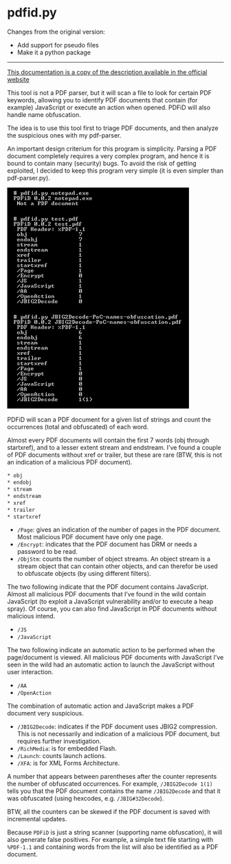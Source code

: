 # pdfid.py

Changes from the original version:

* Add support for pseudo files
* Make it a python package 

-----------------------------------------------

[This documentation is a copy of the description available in the official website](https://blog.didierstevens.com/programs/pdf-tools/)

This tool is not a PDF parser, but it will scan a file to look for certain PDF keywords, allowing you to identify PDF documents that contain (for example) JavaScript or execute an action when opened. PDFiD will also handle name obfuscation.

The idea is to use this tool first to triage PDF documents, and then analyze the suspicious ones with my pdf-parser.

An important design criterium for this program is simplicity. Parsing a PDF document completely requires a very complex program, and hence it is bound to contain many (security) bugs. To avoid the risk of getting exploited, I decided to keep this program very simple (it is even simpler than pdf-parser.py).

![Printscreen](/img/20090330-214223.png)

PDFiD will scan a PDF document for a given list of strings and count the occurrences (total and obfuscated) of each word.

Almost every PDF documents will contain the first 7 words (obj through startxref), and to a lesser extent stream and endstream. I’ve found a couple of PDF documents without xref or trailer, but these are rare (BTW, this is not an indication of a malicious PDF document).

```
* obj
* endobj
* stream
* endstream
* xref
* trailer
* startxref
```

* `/Page`: gives an indication of the number of pages in the PDF document. Most malicious PDF document have only one page.
* `/Encrypt`: indicates that the PDF document has DRM or needs a password to be read.
* `/ObjStm`: counts the number of object streams. An object stream is a stream object that can contain other objects, and can therefor be used to obfuscate objects (by using different filters).


The two following indicate that the PDF document contains JavaScript. Almost all malicious PDF documents that I’ve found in the wild contain JavaScript (to exploit a JavaScript vulnerability and/or to execute a heap spray). Of course, you can also find JavaScript in PDF documents without malicious intend.

* `/JS`
* `/JavaScript`


The two following indicate an automatic action to be performed when the page/document is viewed. All malicious PDF documents with JavaScript I’ve seen in the wild had an automatic action to launch the JavaScript without user interaction.

* `/AA`
* `/OpenAction`

The combination of automatic action  and JavaScript makes a PDF document very suspicious.


* `/JBIG2Decode`: indicates if the PDF document uses JBIG2 compression. This is not necessarily and indication of a malicious PDF document, but requires further investigation.
* `/RichMedia`: is for embedded Flash.
* `/Launch`: counts launch actions.
* `/XFA`: is for XML Forms Architecture.


A number that appears between parentheses after the counter represents the number of obfuscated occurrences. For example, `/JBIG2Decode 1(1)` tells you that the PDF document contains the name `/JBIG2Decode` and that it was obfuscated (using hexcodes, e.g. `/JBIG#32Decode`).

BTW, all the counters can be skewed if the PDF document is saved with incremental updates.

Because `PDFiD` is just a string scanner (supporting name obfuscation), it will also generate false positives. For example, a simple text file starting with `%PDF-1.1` and containing words from the list will also be identified as a PDF document.




